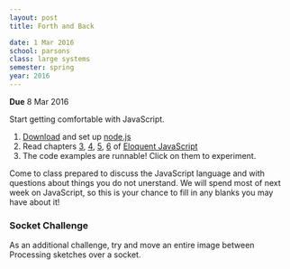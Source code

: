 ```yaml
---
layout: post
title: Forth and Back 

date: 1 Mar 2016
school: parsons
class: large systems
semester: spring
year: 2016
---   
```


**Due** 8 Mar 2016

Start getting comfortable with JavaScript.

1. [Download](https://nodejs.org/en/download/) and set up [node.js](https://nodejs.org)
2. Read chapters [3](http://eloquentjavascript.net/03_functions.html), [4](http://eloquentjavascript.net/04_data.html), [5](http://eloquentjavascript.net/05_higher_order.html), [6](http://eloquentjavascript.net/06_object.html) of [Eloquent JavaScript](http://eloquentjavascript.net/)
3. The code examples are runnable! Click on them to experiment.

Come to class prepared to discuss the JavaScript language and with questions about things you do not unerstand. We will spend most of next week on JavaScript, so this is your chance to fill in any blanks you may have about it!

### Socket Challenge

As an additional challenge, try and move an entire image between Processing sketches over a socket.